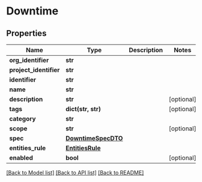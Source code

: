 # Downtime

## Properties
Name | Type | Description | Notes
------------ | ------------- | ------------- | -------------
**org_identifier** | **str** |  | 
**project_identifier** | **str** |  | 
**identifier** | **str** |  | 
**name** | **str** |  | 
**description** | **str** |  | [optional] 
**tags** | **dict(str, str)** |  | [optional] 
**category** | **str** |  | 
**scope** | **str** |  | [optional] 
**spec** | [**DowntimeSpecDTO**](DowntimeSpecDTO.md) |  | 
**entities_rule** | [**EntitiesRule**](EntitiesRule.md) |  | 
**enabled** | **bool** |  | [optional] 

[[Back to Model list]](../README.md#documentation-for-models) [[Back to API list]](../README.md#documentation-for-api-endpoints) [[Back to README]](../README.md)

